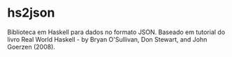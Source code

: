 # hs2json
Biblioteca em Haskell para dados no formato JSON.
Baseado em tutorial do livro Real World Haskell - by Bryan O'Sullivan, Don Stewart, and John Goerzen (2008).
